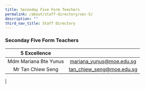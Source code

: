 ```yaml
---
title: Seconday Five Form Teachers
permalink: /about/staff-directory/sec-5/
description: ""
third_nav_title: Staff Directory
---
```

### **Seconday Five Form Teachers**

| 5 Excellence |  |
|:---:|:---:|
| Mdm Mariana Bte Yunus | mariana_yunus@moe.edu.sg |
| Mr Tan Chiew Seng | tan_chiew_seng@moe.edu.sg |
|